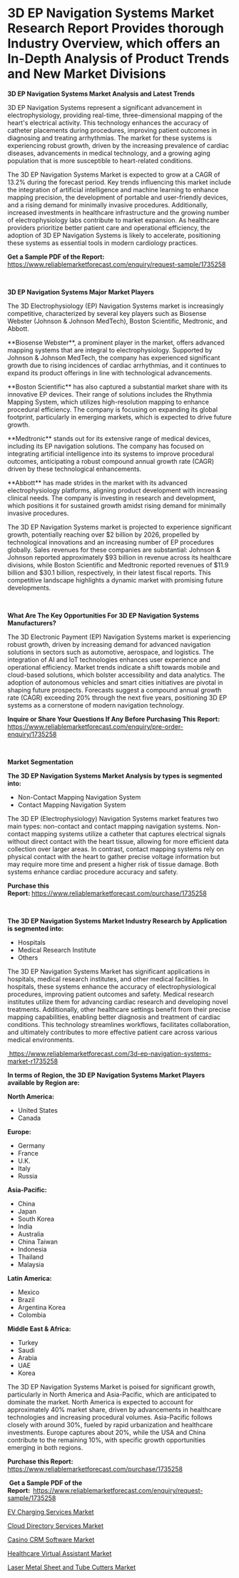 <p><h1>3D EP Navigation Systems Market Research Report Provides thorough Industry Overview, which offers an In-Depth Analysis of Product Trends and New Market Divisions</h1></p><p><strong>3D EP Navigation Systems Market Analysis and Latest Trends</strong></p>
<p><p>3D EP Navigation Systems represent a significant advancement in electrophysiology, providing real-time, three-dimensional mapping of the heart's electrical activity. This technology enhances the accuracy of catheter placements during procedures, improving patient outcomes in diagnosing and treating arrhythmias. The market for these systems is experiencing robust growth, driven by the increasing prevalence of cardiac diseases, advancements in medical technology, and a growing aging population that is more susceptible to heart-related conditions.</p><p>The 3D EP Navigation Systems Market is expected to grow at a CAGR of 13.2% during the forecast period. Key trends influencing this market include the integration of artificial intelligence and machine learning to enhance mapping precision, the development of portable and user-friendly devices, and a rising demand for minimally invasive procedures. Additionally, increased investments in healthcare infrastructure and the growing number of electrophysiology labs contribute to market expansion. As healthcare providers prioritize better patient care and operational efficiency, the adoption of 3D EP Navigation Systems is likely to accelerate, positioning these systems as essential tools in modern cardiology practices.</p></p>
<p><strong>Get a Sample PDF of the Report:&nbsp;</strong> <a href="https://www.reliablemarketforecast.com/enquiry/request-sample/1735258?utm_campaign=1140&utm_medium=2&utm_source=Github&utm_content=ia&utm_term=18122024&utm_id=3d-ep-navigation-systems">https://www.reliablemarketforecast.com/enquiry/request-sample/1735258</a></p>
<p>&nbsp;</p>
<p><strong>3D EP Navigation Systems Major Market Players</strong></p>
<p><p>The 3D Electrophysiology (EP) Navigation Systems market is increasingly competitive, characterized by several key players such as Biosense Webster (Johnson & Johnson MedTech), Boston Scientific, Medtronic, and Abbott.</p><p>**Biosense Webster**, a prominent player in the market, offers advanced mapping systems that are integral to electrophysiology. Supported by Johnson & Johnson MedTech, the company has experienced significant growth due to rising incidences of cardiac arrhythmias, and it continues to expand its product offerings in line with technological advancements.</p><p>**Boston Scientific** has also captured a substantial market share with its innovative EP devices. Their range of solutions includes the Rhythmia Mapping System, which utilizes high-resolution mapping to enhance procedural efficiency. The company is focusing on expanding its global footprint, particularly in emerging markets, which is expected to drive future growth.</p><p>**Medtronic** stands out for its extensive range of medical devices, including its EP navigation solutions. The company has focused on integrating artificial intelligence into its systems to improve procedural outcomes, anticipating a robust compound annual growth rate (CAGR) driven by these technological enhancements.</p><p>**Abbott** has made strides in the market with its advanced electrophysiology platforms, aligning product development with increasing clinical needs. The company is investing in research and development, which positions it for sustained growth amidst rising demand for minimally invasive procedures.</p><p>The 3D EP Navigation Systems market is projected to experience significant growth, potentially reaching over $2 billion by 2026, propelled by technological innovations and an increasing number of EP procedures globally. Sales revenues for these companies are substantial: Johnson & Johnson reported approximately $93 billion in revenue across its healthcare divisions, while Boston Scientific and Medtronic reported revenues of $11.9 billion and $30.1 billion, respectively, in their latest fiscal reports. This competitive landscape highlights a dynamic market with promising future developments.</p></p>
<p>&nbsp;</p>
<p><strong>What Are The Key Opportunities For 3D EP Navigation Systems Manufacturers?</strong></p>
<p><p>The 3D Electronic Payment (EP) Navigation Systems market is experiencing robust growth, driven by increasing demand for advanced navigation solutions in sectors such as automotive, aerospace, and logistics. The integration of AI and IoT technologies enhances user experience and operational efficiency. Market trends indicate a shift towards mobile and cloud-based solutions, which bolster accessibility and data analytics. The adoption of autonomous vehicles and smart cities initiatives are pivotal in shaping future prospects. Forecasts suggest a compound annual growth rate (CAGR) exceeding 20% through the next five years, positioning 3D EP systems as a cornerstone of modern navigation technology.</p></p>
<p><strong>Inquire or Share Your Questions If Any Before Purchasing This Report:</strong> <a href="https://www.reliablemarketforecast.com/enquiry/pre-order-enquiry/1735258?utm_campaign=1140&utm_medium=2&utm_source=Github&utm_content=ia&utm_term=18122024&utm_id=3d-ep-navigation-systems">https://www.reliablemarketforecast.com/enquiry/pre-order-enquiry/1735258</a></p>
<p>&nbsp;</p>
<p><strong>Market Segmentation</strong></p>
<p><strong>The 3D EP Navigation Systems Market Analysis by types is segmented into:</strong></p>
<p><ul><li>Non-Contact Mapping Navigation System</li><li>Contact Mapping Navigation System</li></ul></p>
<p><p>The 3D EP (Electrophysiology) Navigation Systems market features two main types: non-contact and contact mapping navigation systems. Non-contact mapping systems utilize a catheter that captures electrical signals without direct contact with the heart tissue, allowing for more efficient data collection over larger areas. In contrast, contact mapping systems rely on physical contact with the heart to gather precise voltage information but may require more time and present a higher risk of tissue damage. Both systems enhance cardiac procedure accuracy and safety.</p></p>
<p><strong>Purchase this Report:&nbsp;</strong><a href="https://www.reliablemarketforecast.com/purchase/1735258?utm_campaign=1140&utm_medium=2&utm_source=Github&utm_content=ia&utm_term=18122024&utm_id=3d-ep-navigation-systems">https://www.reliablemarketforecast.com/purchase/1735258</a></p>
<p>&nbsp;</p>
<p><strong>The 3D EP Navigation Systems Market Industry Research by Application is segmented into:</strong></p>
<p><ul><li>Hospitals</li><li>Medical Research Institute</li><li>Others</li></ul></p>
<p><p>The 3D EP Navigation Systems Market has significant applications in hospitals, medical research institutes, and other medical facilities. In hospitals, these systems enhance the accuracy of electrophysiological procedures, improving patient outcomes and safety. Medical research institutes utilize them for advancing cardiac research and developing novel treatments. Additionally, other healthcare settings benefit from their precise mapping capabilities, enabling better diagnosis and treatment of cardiac conditions. This technology streamlines workflows, facilitates collaboration, and ultimately contributes to more effective patient care across various medical environments.</p></p>
<p><a href="https://www.reliablemarketforecast.com/3d-ep-navigation-systems-market-r1735258?utm_campaign=1140&utm_medium=2&utm_source=Github&utm_content=ia&utm_term=18122024&utm_id=3d-ep-navigation-systems">&nbsp;https://www.reliablemarketforecast.com/3d-ep-navigation-systems-market-r1735258</a></p>
<p><strong>In terms of Region, the 3D EP Navigation Systems Market Players available by Region are:</strong></p>
<p>
    <p> <strong> North America: </strong>
        <ul>
            <li>United States</li>
            <li>Canada</li>
        </ul>
        </p> 
    <p> <strong> Europe: </strong>
        <ul>
            <li>Germany</li>
            <li>France</li>
            <li>U.K.</li>
            <li>Italy</li>
            <li>Russia</li>
        </ul>
        </p> 
    <p> <strong> Asia-Pacific: </strong>
        <ul>
            <li>China</li>
            <li>Japan</li>
            <li>South Korea</li>
            <li>India</li>
            <li>Australia</li>
            <li>China Taiwan</li>
            <li>Indonesia</li>
            <li>Thailand</li>
            <li>Malaysia</li>
        </ul>
        </p> 
    <p> <strong> Latin America: </strong>
        <ul>
            <li>Mexico</li>
            <li>Brazil</li>
            <li>Argentina Korea</li>
            <li>Colombia</li>
        </ul>
        </p> 
    <p> <strong> Middle East & Africa: </strong>
        <ul>
            <li>Turkey</li>
            <li>Saudi</li>
            <li>Arabia</li>
            <li>UAE</li>
            <li>Korea</li>
        </ul>
    </p>
    </p>
<p><p>The 3D EP Navigation Systems Market is poised for significant growth, particularly in North America and Asia-Pacific, which are anticipated to dominate the market. North America is expected to account for approximately 40% market share, driven by advancements in healthcare technologies and increasing procedural volumes. Asia-Pacific follows closely with around 30%, fueled by rapid urbanization and healthcare investments. Europe captures about 20%, while the USA and China contribute to the remaining 10%, with specific growth opportunities emerging in both regions.</p></p>
<p><strong>Purchase this Report: </strong><a href="https://www.reliablemarketforecast.com/purchase/1735258?utm_campaign=1140&utm_medium=2&utm_source=Github&utm_content=ia&utm_term=18122024&utm_id=3d-ep-navigation-systems">https://www.reliablemarketforecast.com/purchase/1735258</a></p>
<p>&nbsp;<strong>Get a Sample PDF of the Report:&nbsp;&nbsp;</strong><a href="https://www.reliablemarketforecast.com/enquiry/request-sample/1735258?utm_campaign=1140&utm_medium=2&utm_source=Github&utm_content=ia&utm_term=18122024&utm_id=3d-ep-navigation-systems">https://www.reliablemarketforecast.com/enquiry/request-sample/1735258</a></p>
<p><strong></strong></p>
<p><p><a href="https://www.linkedin.com/pulse/future-forecasts-global-ev-charging-services-market-show-143-jk3de?utm_campaign=1140&utm_medium=2&utm_source=Github&utm_content=ia&utm_term=18122024&utm_id=3d-ep-navigation-systems">EV Charging Services Market</a></p><p><a href="https://www.linkedin.com/pulse/key-metrics-cloud-directory-services-market-report-size-growth-tjqke?utm_campaign=1140&utm_medium=2&utm_source=Github&utm_content=ia&utm_term=18122024&utm_id=3d-ep-navigation-systems">Cloud Directory Services Market</a></p><p><a href="https://www.linkedin.com/pulse/size-casino-crm-software-marketindustry-trends-the53-cagr-pt5ze?utm_campaign=1140&utm_medium=2&utm_source=Github&utm_content=ia&utm_term=18122024&utm_id=3d-ep-navigation-systems">Casino CRM Software Market</a></p><p><a href="https://www.linkedin.com/pulse/healthcare-virtual-assistant-market-report-mines-projected-cagr-crire?utm_campaign=1140&utm_medium=2&utm_source=Github&utm_content=ia&utm_term=18122024&utm_id=3d-ep-navigation-systems">Healthcare Virtual Assistant Market</a></p><p><a href="https://github.com/AKSHATREPORTPRIME/Market-Research-Report-List-6/blob/main/laser-metal-sheet-and-tube-cutters-market.md?utm_campaign=1140&utm_medium=2&utm_source=Github&utm_content=ia&utm_term=18122024&utm_id=3d-ep-navigation-systems">Laser Metal Sheet and Tube Cutters Market</a></p></p>
